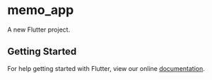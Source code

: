 # memo_app

A new Flutter project.

## Getting Started

For help getting started with Flutter, view our online
[documentation](https://flutter.io/).
